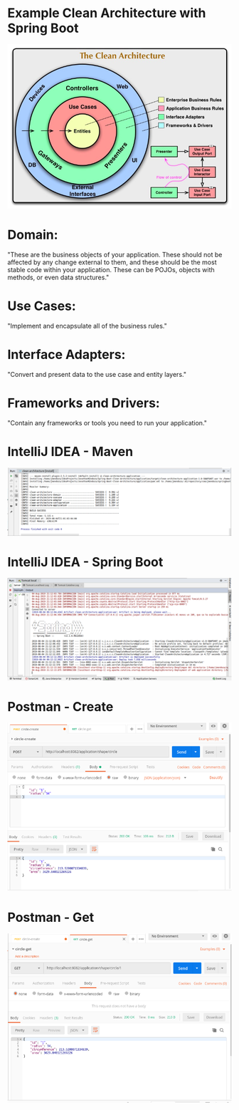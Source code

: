 # Example Clean Architecture with Spring Boot

![Screenshot](clean-architecture.png)

# Domain: 
"These are the business objects of your application. These should not be affected by any change external to them, and these should be the most stable code within your application. These can be POJOs, objects with methods, or even data structures."

# Use Cases: 
"Implement and encapsulate all of the business rules."

# Interface Adapters: 
"Convert and present data to the use case and entity layers."

# Frameworks and Drivers: 
"Contain any frameworks or tools you need to run your application."

# IntelliJ IDEA - Maven
![Screenshot](prtsc/clean-architecture-maven.png)

# IntelliJ IDEA - Spring Boot
![Screenshot](prtsc/clean-architecture-spring-boot.png)

# Postman - Create
![Screenshot](prtsc/clean-architecture-postman-create.png)

# Postman - Get
![Screenshot](prtsc/clean-architecture-postman-get.png)
